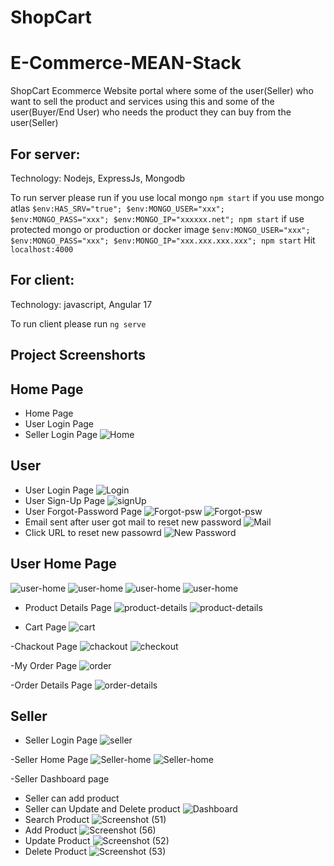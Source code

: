 # ShopCart
# E-Commerce-MEAN-Stack

ShopCart Ecommerce Website portal where some of the user(Seller) who want to sell the product and services using this and some of the user(Buyer/End User) who needs the product they can buy from the user(Seller)

## For server: 
Technology: Nodejs, ExpressJs, Mongodb

To run server please run 
if you use local mongo `npm start`
if you use mongo atlas `$env:HAS_SRV="true"; $env:MONGO_USER="xxx"; $env:MONGO_PASS="xxx"; $env:MONGO_IP="xxxxxx.net"; npm start`
if use protected mongo or production or docker image `$env:MONGO_USER="xxx"; $env:MONGO_PASS="xxx"; $env:MONGO_IP="xxx.xxx.xxx.xxx"; npm start`
Hit `localhost:4000`

## For client: 
Technology: javascript, Angular 17

To run client please run `ng serve`

## Project Screenshorts

## Home Page
- Home Page
- User Login Page
- Seller Login Page
![Home](https://github.com/user-attachments/assets/34be30b6-a7c6-419c-b786-a664f7f484ea)


## User
- User Login Page
![Login](https://github.com/user-attachments/assets/7ad8e19f-8a7c-4df8-8d1e-60ad06b5a73e)
- User Sign-Up Page
![signUp](https://github.com/user-attachments/assets/62fdb00e-dcb2-4c4d-b7bc-479c00dd37d6)
- User Forgot-Password Page
![Forgot-psw](https://github.com/user-attachments/assets/c0c2cb67-8815-4a83-b38a-40adf106370e)
![Forgot-psw](https://github.com/user-attachments/assets/bd98c1a7-761e-4fdd-9184-d8634d67a2fa)
- Email sent after user got mail to reset new password
![Mail](https://github.com/user-attachments/assets/b731b879-4ad2-4dee-83f8-6401660b1a7d)
- Click URL to reset new passowrd
![New Password](https://github.com/user-attachments/assets/7bacb25d-babd-4a14-a333-8e938dde16e0)


## User Home Page
![user-home](https://github.com/user-attachments/assets/a9c7eaac-d1d0-4831-bb46-928e201438c3)
![user-home](https://github.com/user-attachments/assets/a9ff2032-3b34-45d1-8597-549792d91027)
![user-home](https://github.com/user-attachments/assets/fa2e1340-d3cd-4756-8e8e-f55cfb490615)
![user-home](https://github.com/user-attachments/assets/f7d691ea-d584-48d9-bf40-787a8dca626e)

- Product Details Page
![product-details](https://github.com/user-attachments/assets/5fab680a-7fe9-4485-9006-d8f6386155f5)
![product-details](https://github.com/user-attachments/assets/e0a38097-eaf9-4664-823d-8a519f709a2e)

- Cart Page
![cart](https://github.com/user-attachments/assets/2697b1dd-9965-4d9f-82e6-1b6807a4bf99)

-Chackout Page
![chackout](https://github.com/user-attachments/assets/1cd11a3d-a7e6-4402-a1c8-ec2b74ff4da8)
![checkout](https://github.com/user-attachments/assets/d384a747-0321-4e51-a098-4efe24b35277)

-My Order Page
![order](https://github.com/user-attachments/assets/1d2dd313-6748-48ed-9ae3-a0972d834344)

-Order Details Page
![order-details](https://github.com/user-attachments/assets/5b8c361e-ed0b-4a91-a29d-9017594f77a3)

## Seller
- Seller Login Page
![seller](https://github.com/user-attachments/assets/ce3c94a9-d4f6-4345-a25a-abbbab36ac2a)

-Seller Home Page
![Seller-home](https://github.com/user-attachments/assets/0c1d6032-ad0d-41cd-a743-5ad0c02f9d86)
![Seller-home](https://github.com/user-attachments/assets/981860bb-246b-4e0b-9b38-5af688000a9d)

-Seller Dashboard page
- Seller can add product
- Seller can Update and Delete product
![Dashboard](https://github.com/user-attachments/assets/916cf57b-cec1-45ea-ba13-e1d7648a7493)
- Search Product
![Screenshot (51)](https://github.com/user-attachments/assets/8467df84-3619-4285-87f2-6ce33aebbc6f)
- Add Product
![Screenshot (56)](https://github.com/user-attachments/assets/1c2283ce-c253-4063-b056-4b940b672bb0)
- Update Product 
![Screenshot (52)](https://github.com/user-attachments/assets/814f5399-4fbc-436b-ae1b-2fd12f44e393)
- Delete Product
![Screenshot (53)](https://github.com/user-attachments/assets/c9675fd3-ca37-4c0d-be6d-3ab6e304436c)











